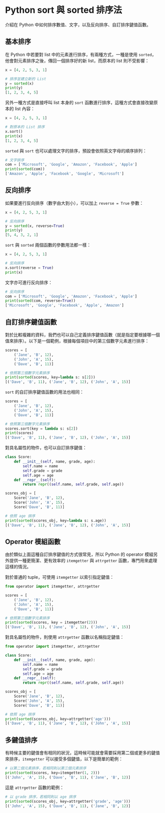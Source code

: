 # Python sort 與 sorted 排序法

介紹在 Python 中如何排序數值、文字，以及反向排序、自訂排序鍵值函數。

## 基本排序

在 Python 中若要對 list 中的元素進行排序，有兩種方式，一種是使用 `sorted`，他會對元素排序之後，傳回一個排序好的新 list，而原本的 list 則不受影響：

```python
x = [4, 2, 5, 3, 1]

# 排序並建立新的 List
y = sorted(x)
print(y)
[1, 2, 3, 4, 5]
```

另外一種方式是直接呼叫 list 本身的 `sort` 函數進行排序，這種方式會直接改變原本的 list 內容：

```python
x = [4, 2, 5, 3, 1]

# 對原本的 List 排序
x.sort()
print(x)
[1, 2, 3, 4, 5]
```

`sorted` 與 `sort` 也可以處理文字的排序，預設會依照英文字母的順序排列：

```python
# 文字排序
com = ['Microsoft', 'Google', 'Amazon', 'Facebook', 'Apple']
print(sorted(com))
['Amazon', 'Apple', 'Facebook', 'Google', 'Microsoft']
```

## 反向排序

如果要進行反向排序（數字由大到小），可以加上 `reverse = True` 參數：

```python
x = [4, 2, 5, 3, 1]

# 反向排序
y = sorted(x, reverse=True)
print(y)
[5, 4, 3, 2, 1]
```

`sort` 與 `sorted` 兩個函數的參數用法都一樣：

```python
x = [4, 2, 5, 3, 1]

# 反向排序
x.sort(reverse = True)
print(x)
```

文字亦可進行反向排序：

```python
# 反向排序
com = ['Microsoft', 'Google', 'Amazon', 'Facebook', 'Apple']
print(sorted(com, reverse=True))
['Microsoft', 'Google', 'Facebook', 'Apple', 'Amazon']
```

## 自訂排序鍵值函數

對於比較複雜的資料，我們也可以自己定義排序鍵值函數（就是指定要根據哪一個值來排序）。以下是一個範例，根據每個項目中的第三個數字元素進行排序：

```python
scores = [
    ('Jane', 'B', 12),
    ('John', 'A', 15),
    ('Dave', 'B', 11)]

# 依照第三個數字元素排序
print(sorted(scores, key=lambda s: s[2]))
[('Dave', 'B', 11), ('Jane', 'B', 12), ('John', 'A', 15)]
```

`sort` 的自訂排序鍵值函數的用法也相同：

```python
scores = [
    ('Jane', 'B', 12),
    ('John', 'A', 15),
    ('Dave', 'B', 11)]

# 依照第三個數字元素排序
scores.sort(key = lambda s: s[2])
print(scores)
[('Dave', 'B', 11), ('Jane', 'B', 12), ('John', 'A', 15)]
```

對具名屬性的物件，也可以自訂排序鍵值：

```python
class Score:
    def __init__(self, name, grade, age):
        self.name = name
        self.grade = grade
        self.age = age
    def __repr__(self):
        return repr((self.name, self.grade, self.age))

scores_obj = [
    Score('Jane', 'B', 12),
    Score('John', 'A', 15),
    Score('Dave', 'B', 11)]

# 依照 age 排序
print(sorted(scores_obj, key=lambda s: s.age))
[('Dave', 'B', 11), ('Jane', 'B', 12), ('John', 'A', 15)]
```

## Operator 模組函數

由於類似上面這種自訂排序鍵值的方式很常見，所以 Python 的 operator 模組另外提供一種更簡潔、更有效率的 `itemgetter` 與 `attrgetter` 函數，專門用來處理這樣的情況。

對於普通的 tuple，可使用 `itemgetter` 以索引指定鍵值：

```python
from operator import itemgetter, attrgetter

scores = [
    ('Jane', 'B', 12),
    ('John', 'A', 15),
    ('Dave', 'B', 11)]

# 依照第三個數字元素排序
print(sorted(scores, key = itemgetter(2)))
[('Dave', 'B', 11), ('Jane', 'B', 12), ('John', 'A', 15)]
```

對具名屬性的物件，則使用 `attrgetter` 函數以名稱指定鍵值：

```python
from operator import itemgetter, attrgetter

class Score:
    def __init__(self, name, grade, age):
        self.name = name
        self.grade = grade
        self.age = age
    def __repr__(self):
        return repr((self.name, self.grade, self.age))

scores_obj = [
    Score('Jane', 'B', 12),
    Score('John', 'A', 15),
    Score('Dave', 'B', 11)]

# 依照 age 排序
print(sorted(scores_obj, key=attrgetter('age')))
[('Dave', 'B', 11), ('Jane', 'B', 12), ('John', 'A', 15)]
```

## 多鍵值排序

有時候主要的鍵值會有相同的狀況，這時候可能就會需要採用第二個或更多的鍵值來排序，`itemgetter` 可以接受多個鍵值，以下是簡單的範例：

```python
# 以第二個元素排序，若相同則以第三個元素排序
print(sorted(scores, key=itemgetter(1, 2)))
[('John', 'A', 15), ('Dave', 'B', 11), ('Jane', 'B', 12)]
```

這是 `attrgetter` 函數的範例：

```python
# 以 grade 排序，若相同則以 age 排序
print(sorted(scores_obj, key=attrgetter('grade', 'age')))
[('John', 'A', 15), ('Dave', 'B', 11), ('Jane', 'B', 12)]
```

